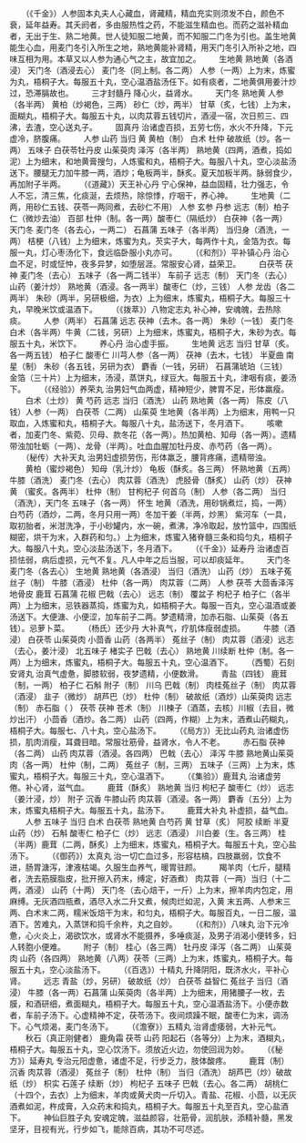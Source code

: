 <!-- { "loadSidebar": true } -->
　　（《千金》）人参固本丸夫人心藏血，肾藏精，精血充实则须发不白，颜色不衰，延年益寿。其夭阏者，多由服热性之药，不能滋生精血也。而药之滋补精血者，无出于生、熟二地黄。世人徒知服二地黄，而不知服二门冬为引也。盖生地黄能生心血，用麦门冬引入所生之地，熟地黄能补肾精，用天门冬引入所补之地，四味互相为用。本草又以人参为通心气之主，故宜加之。
　　生地黄 熟地黄（各酒浸） 天门冬（酒浸去心） 麦门冬（同上制。各二两） 人参（一两）上为末，炼蜜为丸，梧桐子大。每服五十丸，空心温酒盐汤任下。如有痰者，二地黄俱用姜汁炒过，恐滞膈故也。
　　三才封髓丹 降心火，益肾水。
　　天门冬 熟地黄 人参（各半两） 黄柏（炒褐色，三两） 砂仁（炒，两半） 甘草（炙，七钱）上为末，面糊丸，梧桐子大。每服五十丸，以肉苁蓉五钱切片，酒浸一宿，次日煎三、四沸，去渣，空心送丸子。
　　固真丹 治诸虚百损，五劳七伤，水火不升降，下元虚冷，脐腹痛。
　　人参 山药 当归 黄 黄柏（制） 白术 杜仲 破故纸（炒。各一两） 五味子 白茯苓牡丹皮 山茱萸肉 泽泻（各半两） 熟地黄（四两，酒煮，捣如泥）上为细末，和地黄膏搜匀，人炼蜜和丸，梧桐子大。每服八十丸，空心淡盐汤送下。腰腿无力加牛膝一两，酒炒；龟板两半，酥炙。夏天加板半两。脉弱食少，再加附子半两。
　　（《道藏》）天王补心丹 宁心保神，益血固精，壮力强志，令人不忘，清三焦，化痰涎，去烦热，除惊悸，疗咽干，养心神。
　　生地黄（二两，用砂仁五钱、茯苓一两同煮，去砂仁不用） 人参 玄参 丹参 远志（制）柏子仁（微炒去油） 百部 杜仲（制。各一两）酸枣仁（隔纸炒） 白茯神（各一两） 天门冬 麦门冬（各去心，一两二） 石菖蒲 五味子（各半两） 当归身（酒洗，一两） 桔梗（八钱）上为细末，炼蜜为丸，芡实子大，每两作十丸，金箔为衣。每服一丸，灯心枣汤化下，食远临卧服小丸亦可。
　　（《和剂》）平补镇心丹 治心血不足，时或怔忡，夜多异梦，如堕层涯。常服安心肾，益荣卫。
　　白茯苓 茯神 麦门冬（去心） 五味子（各一两二钱半） 车前子 远志（制） 天门冬（去心）山药（姜汁炒） 熟地黄（酒浸。各一两半）酸枣仁（炒，三钱） 人参 龙齿（各二两半） 朱砂（两半，另研极细，为衣）上为细末，炼蜜丸，梧桐子大。每服三十丸，早晚米饮或温酒下。
　　（《拨萃》）八物定志丸 补心神，安魂魄，去热除痰。
　　人参（两半） 石菖蒲 远志 茯神（去木。各一两） 朱砂（一钱） 麦门冬 白术（各半两）牛黄（二钱，另研）上为细末，炼蜜丸，梧桐子大，朱砂为衣。每服五十丸，米饮下。
　　养心丹 治心虚手振。
　　生地黄 远志 当归 甘草（炙。各一两五钱） 柏子仁 酸枣仁 川芎人参（各一两） 茯神（去木，七钱） 半夏曲 南星（制） 朱砂（各五钱，另研为衣） 麝香（一钱，另研） 石菖蒲琥珀（三钱） 金箔（三十片）上为细末，汤浸，蒸饼丸，绿豆大。每服五十丸，津咽有痰，姜汤下。
　　（《经验》）养荣丸 治男妇气血两虚，精神短少，脾胃不足，形体羸瘦。
　　白术（土炒） 黄 芍药 远志 当归（酒洗） 山药 熟地黄（各一两） 陈皮（八钱）人参（一两） 白茯苓（二两） 山茱萸 生地黄（各半两）上为细末，用鸭一只取血，入炼蜜和丸，梧桐子大。每服八十丸，盐汤送下，冬月酒下。
　　咳嗽者，加麦门冬、紫菀、贝母、款冬花（各一两）。热加黄柏、知母（各一两）。遗精带浊加牡蛎（一两）、龙骨（半两）。吐血血腥加牡丹皮、赤芍药（各一两）。
　　（秘传）大补天丸 治男妇虚损劳伤，形体羸乏，腰背疼痛，遗精带浊。
　　黄柏（蜜炒褐色） 知母（乳汁炒） 龟板（酥炙。各三两） 怀熟地黄（五两） 牛膝（酒洗） 麦门冬（去心） 肉苁蓉（酒洗） 虎胫骨（酥炙） 山药（炒） 茯神 黄 （蜜炙。各两半） 杜仲（制） 甘枸杞子 何首乌（制） 人参（各二两） 当归（酒洗），天门冬 五味子（各一两） 怀生 地黄（酒洗，用砂锅煮烂，捣，一两） 白芍药（酒炒，二两，冬月只用一两）冬加干姜（半两，炒黑） 紫河车（一具，取初胎者，米泔洗净，于小砂罐内，水一碗，煮沸，净冷取起，放竹篮中，四围纸糊密，烘干为末，入群药和匀。）上为细末，炼蜜入猪脊髓三条和捣匀丸，梧桐子大。每服八十丸，空心淡盐汤送下，冬月酒下。
　　（《千金》）延寿丹 治诸虚百损怯弱，病后虚损，元气不复。凡人中年之后当服，可以却痰延年。
　　天门冬 麦门冬（各去心） 生地黄 熟地黄（各酒浸） 当归（酒洗） 山药（炒） 五味子菟丝子（制） 牛膝（酒浸） 杜仲（各一两） 肉苁蓉（二两） 人参 茯苓 大茴香泽泻 地骨皮 鹿茸 石菖蒲 花椒 巴戟（去心） 远志（制） 覆盆子 枸杞子 柏子仁（各半两）上为细末，忌铁器蒸捣，炼蜜为丸，如梧桐子大。每服一百丸，空心温酒或姜汤送下。大便溏、小便涩，加车前子二两。梦遗精滑，加赤石脂、山茱萸（各五钱）。忌萝卜菜。
　　（杨氏）还少丹 大补真气，疗肌体瘦弱虚损。
　　牛膝（酒浸） 白茯苓 山茱萸肉 小茴香 山药（各两半） 菟丝子（制） 肉苁蓉（酒浸）远志（去心，姜汁浸） 北五味子 楮实子 巴戟（去心） 熟地黄 川续断 杜仲（制。各一两）上为细末，炼蜜丸，梧桐子大。每服五十丸，空心温酒下。
　　（西蜀）石刻安肾丸 治真气虚惫，脚膝软弱，夜梦遗精，小便数滑。
　　青盐（四钱） 鹿茸（制，一两） 柏子仁 石斛 附子（制） 川乌 巴戟（制） 肉桂菟丝子（制） 肉苁蓉（酒浸） 韭子（微炒） 胡芦巴（炒） 杜仲（制） 破故纸（酒炒）山茱萸肉 远志（制） 赤石脂（ ） 茯苓 茯神 苍术（制） 川楝子（酒蒸，去核）川椒（去目，微炒出汗） 小茴香（酒炒。各二两） 山药（四两，作糊）上为末，酒煮山药糊丸，梧桐子大。每服七、八十丸，空心盐汤下。
　　（《局方》）无比山药丸 治诸虚伤损，肌肉消瘦，耳聋目暗。常服壮筋骨，益肾水，令人不老。
　　赤石脂 茯神（各二两） 山药 肉苁蓉（酒浸。各四两） 巴戟（去心） 泽泻 牛膝 熟地黄山茱萸肉（各一两） 杜仲（制，二两） 菟丝子（制，三两） 五味子（三两）上为末，炼蜜丸，梧桐子大。每服三十丸，空心温酒下。
　　（《集验》）鹿茸丸 治诸虚劳倦。补心肾，滋气血。
　　鹿茸（酥炙） 熟地黄 当归 枸杞子 酸枣仁（炒） 远志（姜汁浸，炒） 附子 沉香 牛膝山药 肉苁蓉（酒浸。各一两） 麝香（五分）上为末，炼蜜丸梧桐子大。每服五十丸，盐汤下。
　　鹿茸大补丸 补虚损，益气血。
　　人参 五味子 当归 白术 白茯苓 熟地黄 白芍药 黄 甘草（炙） 阿胶 续断 半夏山药（炒） 石斛 酸枣仁 柏子仁（炒） 远志（酒浸） 川白姜（生。各三两） 桂（半两）鹿茸（二两，酥炙）上为细末，炼蜜丸，梧桐子大。每服五十丸，空心盐汤下。
　　（《御药》）太真丸 治一切亡血过多，形容枯槁，四肢羸弱，饮食不进，肠胃溏泻，津液枯竭。久服生血养气，暖胃驻颜。
　　羯羊肉（七斤，腿精者，洗去筋膜脂皮，批开擦入药末，缚定，好酒煮） 肉苁蓉（一两）当归（十二两，酒浸） 山药（十两） 天门冬（去心焙干，一斤）上为末，擦羊肉内包定，用麻缚。无灰酒四瓶煮，酒尽入水二升又煮，候肉烂如泥，入黄 末五两、人参末三两、白术末二两，糯米饭焙干为末，和匀丸，梧桐子大。每服百丸，一日二服，温酒下。苦难丸，入蒸饼和捣千余杵，丸之自妙。
　　（《和剂》）八味丸 治下元冷惫，心火炎上，渴欲饮水，或肾水不能摄养，多唾痰涎，及男子消渴小便转多，妇人转胞小便难。
　　附子（制） 桂心（各三两） 牡丹皮 泽泻（各二两） 山茱萸肉 山药（各四两） 熟地黄（八两）茯苓（三两）上为末，炼蜜丸，梧桐子大。每服五十丸，空心淡盐汤下。
　　（《百选》）十精丸 升降阴阳，既济水火，平补心肾。
　　远志 青盐（炒，另研） 破故纸（炒） 白茯苓 益智仁 菟丝子 当归（酒浸） 牛膝（各一两）石菖蒲 山茱萸肉（各半两）上为细末，用猪腰子一枚，去膜，和酒研细，煮面糊丸，梧桐子大。每服五十丸，空心温酒盐汤下。小便赤数者，车前子汤下。心虚精神不定，茯苓汤下。夜间烦躁不眠，酸枣仁为末，调汤下。心气烦渴，麦门冬汤下。
　　（《澹寮》）五精丸 治肾虚痿弱，大补元气。
　　秋石（真正刚健者） 鹿角霜 茯苓 山药 阳起石（各等分）上为末，酒糊丸，梧桐子大。每服五十丸，空心饮汤下。须放近火边，勿使回润为妙。
　　（《秘方》）延寿丸 专治元阳虚惫，诸虚不足，行步乏力，肢体酸疼。
　　鹿茸（制） 沉香 肉苁蓉（酒浸） 菟丝子（制） 杜仲（制） 当归（酒洗） 胡芦巴（炒）破故纸（炒） 枳实 石莲子 续断（炒） 枸杞子 五味子 巴戟（去心。各二两） 胡桃仁（十四个，去衣）上为细末，羊肉或黄犬肉一斤切入。青盐、花椒、小茴，以无灰酒煮如泥，杵成膏，入众药末和捣丸，梧桐子大。每服五十丸至百丸，空心盐酒下。
　　神仙巨胜子丸 安魂定魄，滋益颜容，壮筋骨，润肌肤，添精补髓，黑发坚牙，目视有光，行步如飞，能除百病，其功不可尽述。
